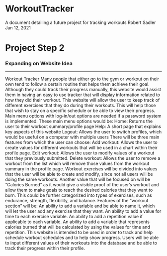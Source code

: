 # WorkoutTracker
A document detailing a future project for tracking workouts
Robert Sadler
Jan 12, 2021

# Project Step 2
### Expanding on Website Idea

---

Workout Tracker
Many people that either go to the gym or workout on their own tend to follow a certain routine that helps them achieve their goal. Although they could track their progress manually, this website would assist them in having an easy to use tracker that will display information related to how they did their workout.
This website will allow the user to keep track of different exercises that they do during their workouts. This will help those that wish to stay on a specific schedule or be able to view their progress. 
Main menu options with log-in/out options are needed if a password system is implemented. These main menu options would be:
Home: Returns the user to their workout summary/profile page
Help: A short page that explains key aspects of this website
Logout: Allows the user to switch profiles, which would be useful on a computer with multiple users
There will be three main features from which the user can choose:
Add workout: Allows the user to create values for different workouts that will be used in a chart within their profile page.
Edit workout: Allows the user to modify values of a workout that they previously submitted.
Delete workout: Allows the user to remove a workout from the list which will remove those values from the workout summary in the profile page.
Workout exercises will be divided into values that the user will be able to create and modify, since not all users will be doing the same workouts. Another value that will be focused on will be “Calories Burned” as it would give a visible proof of the user’s workout and allow them to make goals to reach the desired calories that they want to burn. This could be further categorized into types of exercises, such as endurance, strength, flexibility, and balance.
Features of the “workout section” will be:
An ability to add a variable and be able to name it, which will let the user add any exercise that they want.
An ability to add a value for time to each exercise variable.
An ability to add a repetition value if applicable to each variable.
An ability to add a variable that represents calories burned that will be calculated by using the values for time and repetition.
This website is intended to be used in order to track and help schedule workout schedules and to help show progress. Users will be able to input different values of their workouts into the database and be able to track their progress within their profile.
